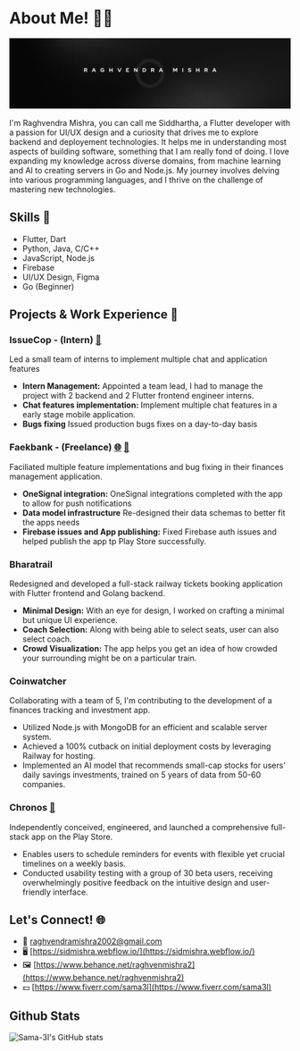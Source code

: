 # About Me! 🙋‍♂️

![Banner Image](https://github.com/Sama-3l/Sama-3l/blob/main/ld_banner_1.png)

I'm Raghvendra Mishra, you can call me Siddhartha, a Flutter developer with a passion for UI/UX design and a curiosity that drives me to explore backend and deployement technologies. It helps me in understanding most aspects of building software, something that I am really fond of doing. I love expanding my knowledge across diverse domains, from machine learning and AI to creating servers in Go and Node.js. My journey involves delving into various programming languages, and I thrive on the challenge of mastering new technologies.

## Skills 🚀

- Flutter, Dart
- Python, Java, C/C++
- JavaScript, Node.js
- Firebase
- UI/UX Design, Figma
- Go (Beginner)

## Projects & Work Experience 💼

### IssueCop - (Intern) [📲](https://play.google.com/store/apps/details?id=com.issuecop.app&pcampaignid=web_share)

Led a small team of interns to implement multiple chat and application features 

- **Intern Management:** Appointed a team lead, I had to manage the project with 2 backend and 2 Flutter frontend engineer interns.
- **Chat features implementation:** Implement multiple chat features in a early stage mobile application.
- **Bugs fixing** Issued production bugs fixes on a day-to-day basis


### Faekbank - (Freelance) [🌐](https://faekbank.com/) [📲](https://play.google.com/store/apps/details?id=com.samael.faekbank&pcampaignid=web_share)

Faciliated multiple feature implementations and bug fixing in their finances management application.

- **OneSignal integration:** OneSignal integrations completed with the app to allow for push notifications
- **Data model infrastructure** Re-designed their data schemas to better fit the apps needs
- **Firebase issues and App publishing:** Fixed Firebase auth issues and helped publish the app tp Play Store successfully.

### Bharatrail

Redesigned and developed a full-stack railway tickets booking application with Flutter frontend and Golang backend.

- **Minimal Design:** With an eye for design, I worked on crafting a minimal but unique UI experience.
- **Coach Selection:** Along with being able to select seats, user can also select coach.
- **Crowd Visualization:** The app helps you get an idea of how crowded your surrounding might be on a particular train.

### Coinwatcher

Collaborating with a team of 5, I'm contributing to the development of a finances tracking and investment app.

- Utilized Node.js with MongoDB for an efficient and scalable server system.
- Achieved a 100% cutback on initial deployment costs by leveraging Railway for hosting.
- Implemented an AI model that recommends small-cap stocks for users' daily savings investments, trained on 5 years of data from 50-60 companies.

### Chronos [📲](https://play.google.com/store/apps/details?id=com.issuecop.app&pcampaignid=web_share)

Independently conceived, engineered, and launched a comprehensive full-stack app on the Play Store.

- Enables users to schedule reminders for events with flexible yet crucial timelines on a weekly basis.
- Conducted usability testing with a group of 30 beta users, receiving overwhelmingly positive feedback on the intuitive design and user-friendly interface.

## Let's Connect! 🌐

- 📧 raghvendramishra2002@gmail.com
- 🖥️ [https://sidmishra.webflow.io/](https://sidmishra.webflow.io/)
- 🖼️ [https://www.behance.net/raghvenmishra2](https://www.behance.net/raghvenmishra2)
- 💵 [https://www.fiverr.com/sama3l](https://www.fiverr.com/sama3l)

## Github Stats

![Sama-3l's GitHub stats](https://github-readme-stats.vercel.app/api?username=Sama-3l&show_icons=true&theme=tokyonight)
